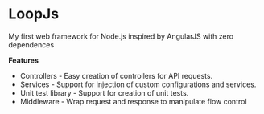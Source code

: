 # LoopJs

My first web framework for Node.js inspired by AngularJS with zero dependences

**Features**

* Controllers - Easy creation of controllers for API requests.
* Services - Support for injection of custom configurations and services.
* Unit test library - Support for creation of unit tests.
* Middleware - Wrap request and response to manipulate flow control
